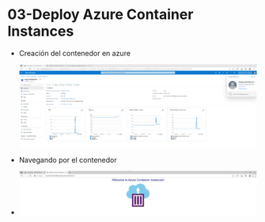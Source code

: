 # 03-Deploy Azure Container Instances



* Creación del contenedor en azure

  ![Captura de pantalla 2021-05-21 112410](https://github.com/adeharobueno/CFTIC-AZ900-Evidencia/blob/main/Evidencias/Captura%20de%20pantalla%202021-05-21%20112410.png)

* Navegando por el contenedor
* ![Captura de pantalla 2021-05-21 112857](https://github.com/adeharobueno/CFTIC-AZ900-Evidencia/blob/main/Evidencias/Captura%20de%20pantalla%202021-05-21%20112857.png)

